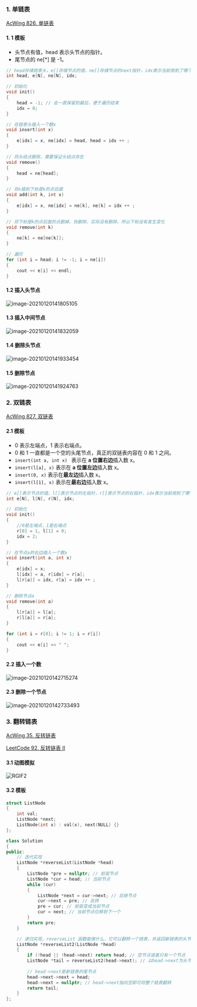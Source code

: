 ### 1. 单链表

 [AcWing 826. 单链表](https://www.acwing.com/problem/content/828/)

#### 1. 1 模板

+ 头节点有值，head 表示头节点的指针。
+ 尾节点的 ne[*] 是 -1。

```cpp
// head存储链表头，e[]存储节点的值，ne[]存储节点的next指针，idx表示当前用到了哪个节点
int head, e[N], ne[N], idx;

// 初始化
void init()
{
    head = -1; // 会一直保留到最后，便于遍历结束
    idx = 0;
}

// 在链表头插入一个数x
void insert(int x)
{
    e[idx] = x, ne[idx] = head, head = idx ++ ;
}

// 将头结点删除，需要保证头结点存在
void remove()
{
    head = ne[head];
}

// 将x插到下标是k的点后面
void add(int k, int x)
{
    e[idx] = x, ne[idx] = ne[k], ne[k] = idx ++ ;
}

// 将下标是k的点后面的点删掉，伪删除，实际没有删除，所以下标没有发生变化
void remove(int k)
{
    ne[k] = ne[ne[k]];
}

// 遍历
for (int i = head; i != -1; i = ne[i])
{
	cout << e[i] << endl;
}
```

#### 1.2 插入头节点

![image-20210120141805105](assets/image-20210120141805105.png)

#### 1.3 插入中间节点

![image-20210120141832059](assets/image-20210120141832059.png)

#### 1.4 删除头节点

![image-20210120141933454](assets/image-20210120141933454.png)

#### 1.5 删除节点

![image-20210120141924763](assets/image-20210120141924763.png)



### 2. 双链表

 [AcWing 827. 双链表](https://www.acwing.com/problem/content/829/)

#### 2.1 模板

+ 0 表示左端点，1 表示右端点。
+ 0 和 1 一直都是一个空的头尾节点，真正的双链表内容在 0 和 1 之间。
+ `insert(int a, int x) ` 表示在 **a 位置右边**插入数 x。
+ `insert(l[a], x)` 表示在 **a 位置左边**插入数 x。
+ `insert(0, x)` 表示在**最左边**插入数 x。
+ `insert(l[1], x)` 表示在**最右边**插入数 x。

```cpp
// e[]表示节点的值，l[]表示节点的左指针，r[]表示节点的右指针，idx表示当前用到了哪个节点
int e[N], l[N], r[N], idx;

// 初始化
void init()
{
    //0是左端点，1是右端点
    r[0] = 1, l[1] = 0;
    idx = 2;
}

// 在节点a的右边插入一个数x
void insert(int a, int x)
{
    e[idx] = x;
    l[idx] = a, r[idx] = r[a];
    l[r[a]] = idx, r[a] = idx ++ ;
}

// 删除节点a
void remove(int a)
{
    l[r[a]] = l[a];
    r[l[a]] = r[a];
}

for (int i = r[0]; i != 1; i = r[i])
{
    cout << e[i] << " ";
}
```

#### 2.2 插入一个数

![image-20210120142715274](assets/image-20210120142715274.png)

#### 2.3 删除一个节点

![image-20210120142733493](assets/image-20210120142733493.png)



### 3. 翻转链表

[AcWing 35. 反转链表](https://www.acwing.com/problem/content/33/)

[LeetCode 92. 反转链表 II](https://leetcode-cn.com/problems/reverse-linked-list-ii/)

#### 3.1 动图模拟

![RGIF2](assets/RGIF2.gif)

#### 3.2 模板

```cpp
struct ListNode
{
    int val;
    ListNode *next;
    ListNode(int x) : val(x), next(NULL) {}
};

class Solution
{
public:
    // 迭代实现
    ListNode *reverseList(ListNode *head)
    {
        ListNode *pre = nullptr; // 前驱节点
        ListNode *cur = head; // 当前节点
        while (cur)
        {
            ListNode *next = cur->next; // 后继节点
            cur->next = pre; // 反转
            pre = cur; // 前驱变成当前节点
            cur = next; // 当前节点位移到下一个 
        }
        return pre;
    }

    // 递归实现，reverseList 函数能做什么，它可以翻转一个链表，并返回新链表的头节点，也就是原链表的尾节点。
    ListNode *reverseList2(ListNode *head)
    {
        if (!head || !head->next) return head; // 空节点或者只有一个节点
        ListNode *tail = reverseList2(head->next); // 以head->next为头节点的链表翻转，并得到原链表的尾节点tail
        
        // head->next是新链表的尾节点
        head->next->next = head;
        head->next = nullptr; // head->next指向空即可将整个链表翻转
        return tail;
    }
};
```

